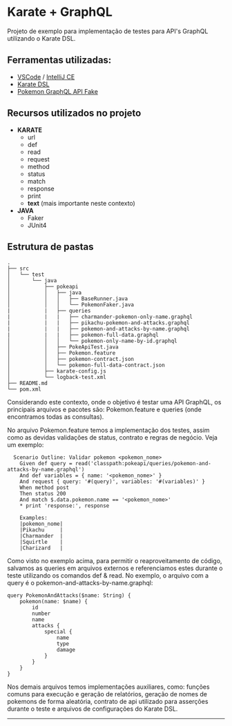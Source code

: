 # Karate + GraphQL
Projeto de exemplo para implementação de testes para API's GraphQL utilizando o Karate DSL. 

## Ferramentas utilizadas:
- [VSCode](https://code.visualstudio.com/ "VSCode") / [IntelliJ CE](https://www.jetbrains.com/idea/download/ "IntelliJ CE")
- [Karate DSL](https://intuit.github.io/karate "Karate DSL")
- [Pokemon GraphQL API Fake](https://graphql-pokemon.now.sh/graphql "Pokemon GraphQL API Fake")

## Recursos utilizados no projeto
- **KARATE**
	- url
	- def
	- read
	- request
	- method
	- status
	- match
	- response
	- print
	- **text** (mais importante neste contexto)
- **JAVA**
	- Faker
	- JUnit4

## Estrutura de pastas
```
.
├── src
│   └── test
│       └── java
│           ├── pokeapi
│           │   ├── java
│           │   │   ├── BaseRunner.java
│           │   │   └── PokemonFaker.java
|           |   ├── queries
|           |   |   ├── charmander-pokemon-only-name.graphql
|           |   |   ├── pikachu-pokemon-and-attacks.graphql
|           |   |   ├── pokemon-and-attacks-by-name.graphql
|           |   |   ├── pokemon-full-data.graphql
│           │   │   └── pokemon-only-name-by-id.graphql
│           │   ├── PokeApiTest.java
│           │   ├── Pokemon.feature
│           │   ├── pokemon-contract.json
│           │   └── pokemon-full-data-contract.json
│           ├── karate-config.js
│           └── logback-test.xml
├── README.md
└── pom.xml

```

Considerando este contexto, onde o objetivo é testar uma API GraphQL, os principais arquivos e pacotes são: Pokemon.feature e queries (onde encontramos todas as consultas). 

No arquivo Pokemon.feature temos a implementação dos testes, assim como as devidas validações de status, contrato e regras de negócio. Veja um exemplo:

```
  Scenario Outline: Validar pokemon <pokemon_nome>
    Given def query = read('classpath:pokeapi/queries/pokemon-and-attacks-by-name.graphql')
    And def variables = { name: '<pokemon_nome>' }
    And request { query: '#(query)', variables: '#(variables)' }
    When method post
    Then status 200
    And match $.data.pokemon.name == '<pokemon_nome>'
    * print 'response:', response

    Examples:
    |pokemon_nome|
    |Pikachu     |
    |Charmander  |
    |Squirtle    |
    |Charizard   |

```

Como visto no exemplo acima, para permitir o reaproveitamento de código, salvamos as queries em arquivos externos e referenciamos estes durante o teste utilizando os comandos def & read. No exemplo, o arquivo com a query é o pokemon-and-attacks-by-name.graphql:

```
query PokemonAndAttacks($name: String) {
    pokemon(name: $name) {
        id
        number
        name
        attacks {
            special {
                name
                type
                damage
            }
        }
    }
}
```

Nos demais arquivos temos implementações auxiliares, como: funções comuns para execução e geração de relatórios, geração de nomes de pokemons de forma aleatória, contrato de api utilizado para asserções durante o teste e arquivos de configurações do Karate DSL.

------------




